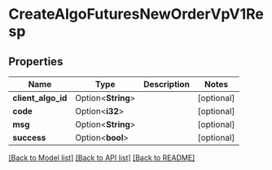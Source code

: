 # CreateAlgoFuturesNewOrderVpV1Resp

## Properties

Name | Type | Description | Notes
------------ | ------------- | ------------- | -------------
**client_algo_id** | Option<**String**> |  | [optional]
**code** | Option<**i32**> |  | [optional]
**msg** | Option<**String**> |  | [optional]
**success** | Option<**bool**> |  | [optional]

[[Back to Model list]](../README.md#documentation-for-models) [[Back to API list]](../README.md#documentation-for-api-endpoints) [[Back to README]](../README.md)


